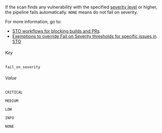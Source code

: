 If the scan finds any vulnerability with the specified [severity level](/docs/security-testing-orchestration/key-concepts/severities) or higher, the pipeline fails automatically. `NONE` means do not fail on severity.

For more information, go to: 

- [STO workflows for blocking builds and PRs](/docs/security-testing-orchestration/use-sto/stop-builds-based-on-scan-results/stop-pipelines-overview).
- [Exemptions to override Fail on Severity thresholds for specific issues in STO](/docs/security-testing-orchestration/exemptions/exemption-workflows)

###### Key
```
fail_on_severity
```
###### Value


```
CRITICAL
```
```
MEDIUM
```
```
LOW
```
```
INFO
```
```
NONE
```
